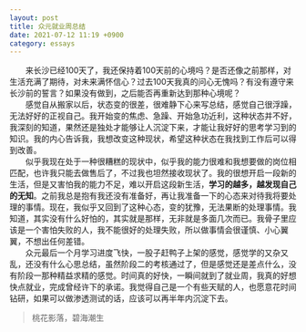 ```yaml
---
layout: post
title: 众元就业周总结
date: 2021-07-12 11:19 +0900
category: essays
---
```


&ensp;&ensp;&ensp;&ensp;来长沙已经100天了，我还保持着100天前的心境吗？是否还像之前那样，对生活充满了期待，对未来满怀信心？过去100天我真的问心无愧吗？有没有遵守来长沙前的誓言？如果没有做到，之后能否再重新达到那种心境呢？  
&ensp;&ensp;&ensp;&ensp;感觉自从搬家以后，状态变的很差，很难静下心来写总结，感觉自己很浮躁，无法好好的正视自己。我开始变的焦虑、急躁、开始急功近利，这种状态并不好，我深刻的知道，果然还是独处才能够让人沉淀下来，才能让我好好的思考学习到的知识。我的内心告诉我，我想改变这种现状，希望这种状态在我找到工作后可以得到改善。  
&ensp;&ensp;&ensp;&ensp;似乎我现在处于一种很糟糕的现状中，似乎我的能力很难和我想要做的岗位相匹配，也许我只能去做售后了，不过我也坦然接收现状了。我的很想开启一段新的生活，但是又害怕我的能力不足，难以开启这段新生活，**学习的越多，越发现自己的无知**。之前我总是抱有我还没有准备好，再让我准备一下的心态来对待我将要处理的事情。现在，我似乎又回到了这种心态，变的犹豫，无法果断的处理事情。我知道，其实没有什么好怕的，其实就是那样，无非就是多面几次而已。我骨子里应该是一个害怕失败的人，我不能很好的处理失败，所以做事情会很谨慎、小心翼翼，不想出任何差错。  
&ensp;&ensp;&ensp;&ensp;众元最后一个月学习进度飞快，一股子赶鸭子上架的感觉，感觉学的又杂又乱，还没有什么心思总结，虽然阶段二的考核通过了，但是感觉还是差点什么，没有阶段一那种精益求精的感觉。时间真的好快，一瞬间就到了就业周，我真的好想快点就业，完成曾经许下的承诺。我觉得自己是一个有些天赋的人，也愿意花时间钻研，如果可以做渗透测试的话，应该可以再半年内沉淀下去。  
>桃花影落，碧海潮生